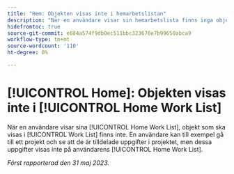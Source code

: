 ```yaml
---
title: "Hem: Objekten visas inte i hemarbetslistan"
description: "När en användare visar sin hemarbetslista finns inga objekt som ska visas i arbetslistan. En användare kan till exempel gå till ett projekt och se att de är tilldelade uppgifter i projektet, men dessa uppgifter visas inte i användarens hemarbetslista."
hidefromtoc: true
source-git-commit: e684a574f9db0ec511bbc323676e7b99650abca9
workflow-type: tm+mt
source-wordcount: '110'
ht-degree: 0%

---
```



# [!UICONTROL Home]: Objekten visas inte i [!UICONTROL Home Work List]

När en användare visar sina [!UICONTROL Home Work List], objekt som ska visas i [!UICONTROL Work List] finns inte. En användare kan till exempel gå till ett projekt och se att de är tilldelade uppgifter i projektet, men dessa uppgifter visas inte på användarens [!UICONTROL Home Work List].

_Först rapporterad den 31 maj 2023._

